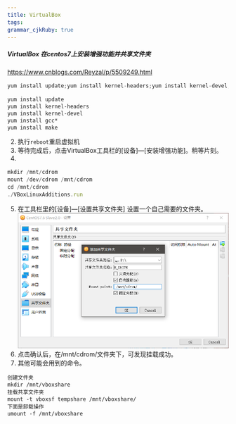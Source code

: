 ```yaml
---
title: VirtualBox
tags: 
grammar_cjkRuby: true
---
```



##### VirtualBox 在centos7上安装增强功能并共享文件夹
https://www.cnblogs.com/Reyzal/p/5509249.html


``` javascript
yum install update;yum install kernel-headers;yum install kernel-devel;yum install gcc* ;yum install make
```

``` shell
yum install update
yum install kernel-headers
yum install kernel-devel
yum install gcc* 
yum install make
```
2. 执行`reboot`重启虚拟机
3. 等待完成后，点击VirtualBox工具栏的\[设备\]—\[安装增强功能\]。稍等片刻。
4. 

``` javascript
mkdir /mnt/cdrom
mount /dev/cdrom /mnt/cdrom
cd /mnt/cdrom
./VBoxLinuxAdditions.run
```
5. 在工具栏里的[设备]—[设置共享文件夹] 设置一个自己需要的文件夹。
![enter description here](./images/1567934502503.png)
6. 点击确认后，在/mnt/cdrom/文件夹下，可发现挂载成功。
7. 其他可能会用到的命令。

``` 
创建文件夹
mkdir /mnt/vboxshare
挂载共享文件夹
mount -t vboxsf tempshare /mnt/vboxshare/
下面是卸载操作
umount -f /mnt/vboxshare
```